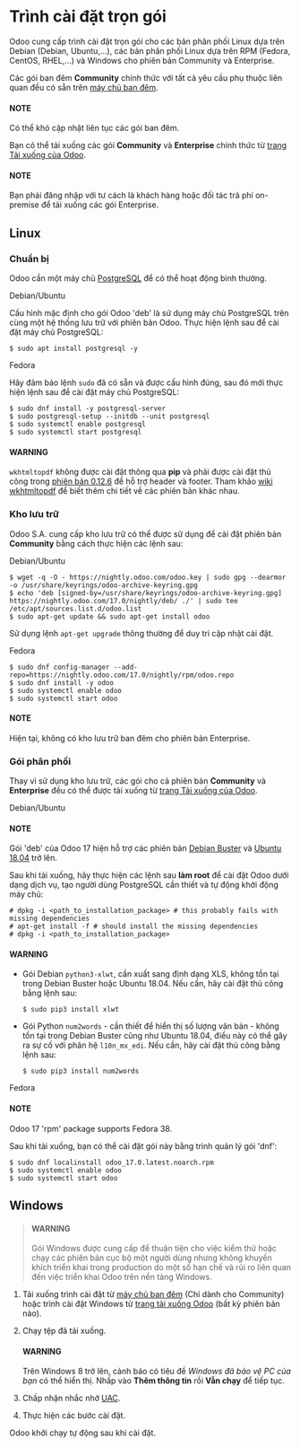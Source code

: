 # Trình cài đặt trọn gói

Odoo cung cấp trình cài đặt trọn gói cho các bản phân phối Linux dựa trên Debian (Debian, Ubuntu,...), các bản phân phối Linux dựa trên RPM (Fedora, CentOS, RHEL,...) và Windows cho phiên bản Community và Enterprise.

Các gói ban đêm **Community** chính thức với tất cả yêu cầu phụ thuộc liên quan đều có sẵn trên [máy chủ ban đêm](https://nightly.odoo.com).

#### NOTE
Có thể khó cập nhật liên tục các gói ban đêm.

Bạn có thể tải xuống các gói **Community** và **Enterprise** chính thức từ [trang Tải xuống của Odoo](https://www.odoo.com/page/download).

#### NOTE
Bạn phải đăng nhập với tư cách là khách hàng hoặc đối tác trả phí on-premise để tải xuống các gói Enterprise.

<a id="install-packages-linux"></a>

## Linux

### Chuẩn bị

Odoo cần một máy chủ [PostgreSQL](https://www.postgresql.org/) để có thể hoạt động bình thường.

Debian/Ubuntu

Cấu hình mặc định cho gói Odoo 'deb' là sử dụng máy chủ PostgreSQL trên cùng một hệ thống lưu trữ với phiên bản Odoo. Thực hiện lệnh sau để cài đặt máy chủ PostgreSQL:

```console
$ sudo apt install postgresql -y
```

Fedora

Hãy đảm bảo lệnh `sudo` đã có sẵn và được cấu hình đúng, sau đó mới thực hiện lệnh sau để cài đặt máy chủ PostgreSQL:

```console
$ sudo dnf install -y postgresql-server
$ sudo postgresql-setup --initdb --unit postgresql
$ sudo systemctl enable postgresql
$ sudo systemctl start postgresql
```

#### WARNING
`wkhtmltopdf` không được cài đặt thông qua **pip** và phải được cài đặt thủ công trong [phiên bản 0.12.6](https://github.com/wkhtmltopdf/packaging/releases/tag/0.12.6.1-3) để hỗ trợ header và footer. Tham khảo [wiki wkhtmltopdf](https://github.com/odoo/odoo/wiki/Wkhtmltopdf) để biết thêm chi tiết về các phiên bản khác nhau.

### Kho lưu trữ

Odoo S.A. cung cấp kho lưu trữ có thể được sử dụng để cài đặt phiên bản **Community** bằng cách thực hiện các lệnh sau:

Debian/Ubuntu

```console
$ wget -q -O - https://nightly.odoo.com/odoo.key | sudo gpg --dearmor -o /usr/share/keyrings/odoo-archive-keyring.gpg
$ echo 'deb [signed-by=/usr/share/keyrings/odoo-archive-keyring.gpg] https://nightly.odoo.com/17.0/nightly/deb/ ./' | sudo tee /etc/apt/sources.list.d/odoo.list
$ sudo apt-get update && sudo apt-get install odoo
```

Sử dụng lệnh `apt-get upgrade` thông thường để duy trì cập nhật cài đặt.

Fedora

```console
$ sudo dnf config-manager --add-repo=https://nightly.odoo.com/17.0/nightly/rpm/odoo.repo
$ sudo dnf install -y odoo
$ sudo systemctl enable odoo
$ sudo systemctl start odoo
```

#### NOTE
Hiện tại, không có kho lưu trữ ban đêm cho phiên bản Enterprise.

### Gói phân phối

Thay vì sử dụng kho lưu trữ, các gói cho cả phiên bản **Community** và **Enterprise** đều có thể được tải xuống từ [trang Tải xuống của Odoo](https://www.odoo.com/page/download).

Debian/Ubuntu

#### NOTE
Gói 'deb' của Odoo 17 hiện hỗ trợ các phiên bản [Debian Buster](https://www.debian.org/releases/buster/) và [Ubuntu 18.04](https://releases.ubuntu.com/18.04) trở lên.

Sau khi tải xuống, hãy thực hiện các lệnh sau **làm root** để cài đặt Odoo dưới dạng dịch vụ, tạo người dùng PostgreSQL cần thiết và tự động khởi động máy chủ:

```console
# dpkg -i <path_to_installation_package> # this probably fails with missing dependencies
# apt-get install -f # should install the missing dependencies
# dpkg -i <path_to_installation_package>
```

#### WARNING
- Gói Debian `python3-xlwt`, cần xuất sang định dạng XLS, không tồn tại trong Debian Buster hoặc Ubuntu 18.04. Nếu cần, hãy cài đặt thủ công bằng lệnh sau:
  ```console
  $ sudo pip3 install xlwt
  ```
- Gói Python `num2words` - cần thiết để hiển thị số lượng văn bản - không tồn tại trong Debian Buster cũng như Ubuntu 18.04, điều này có thể gây ra sự cố với phân hệ `l10n_mx_edi`. Nếu cần, hãy cài đặt thủ công bằng lệnh sau:
  ```console
  $ sudo pip3 install num2words
  ```

Fedora

#### NOTE
Odoo 17 'rpm' package supports Fedora 38.

Sau khi tải xuống, bạn có thể cài đặt gói này bằng trình quản lý gói 'dnf':

```console
$ sudo dnf localinstall odoo_17.0.latest.noarch.rpm
$ sudo systemctl enable odoo
$ sudo systemctl start odoo
```

<a id="install-packages-windows"></a>

## Windows

> #### WARNING
> Gói Windows được cung cấp để thuận tiện cho việc kiểm thử hoặc chạy các phiên bản cục bộ một người dùng nhưng không khuyến khích triển khai trong production do một số hạn chế và rủi ro liên quan đến việc triển khai Odoo trên nền tảng Windows.
1. Tải xuống trình cài đặt từ [máy chủ ban đêm](https://nightly.odoo.com) (Chỉ dành cho Community) hoặc trình cài đặt Windows từ [trang tải xuống Odoo](https://www.odoo.com/page/download) (bất kỳ phiên bản nào).
2. Chạy tệp đã tải xuống.

   #### WARNING
   Trên Windows 8 trở lên, cảnh báo có tiêu đề *Windows đã bảo vệ PC của bạn* có thể hiển thị. Nhấp vào **Thêm thông tin** rồi **Vẫn chạy** để tiếp tục.
3. Chấp nhận nhắc nhở [UAC](https://en.wikipedia.org/wiki/User_Account_Control).
4. Thực hiện các bước cài đặt.

Odoo khởi chạy tự động sau khi cài đặt.
